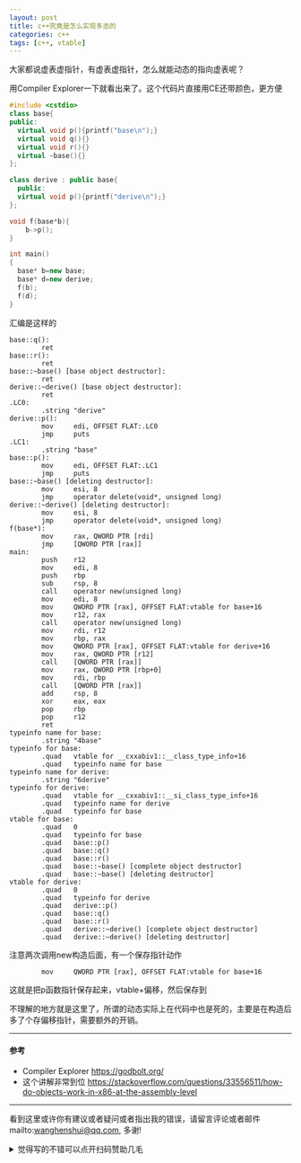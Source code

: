 ```yaml
---
layout: post
title: c++究竟是怎么实现多态的
categories: c++
tags: [c++, vtable]
---
```


  

大家都说虚表虚指针，有虚表虚指针，怎么就能动态的指向虚表呢？

用Compiler Explorer一下就看出来了。这个代码片直接用CE还带颜色，更方便

```c++
#include <cstdio>
class base{
public:
  virtual void p(){printf("base\n");}
  virtual void q(){}
  virtual void r(){}
  virtual ~base(){}
};

class derive : public base{
  public:
  virtual void p(){printf("derive\n");}
};

void f(base*b){
	b->p();
}

int main()
{
  base* b=new base;
  base* d=new derive;
  f(b);
  f(d);
}
```

汇编是这样的

```assembly
base::q():
        ret
base::r():
        ret
base::~base() [base object destructor]:
        ret
derive::~derive() [base object destructor]:
        ret
.LC0:
        .string "derive"
derive::p():
        mov     edi, OFFSET FLAT:.LC0
        jmp     puts
.LC1:
        .string "base"
base::p():
        mov     edi, OFFSET FLAT:.LC1
        jmp     puts
base::~base() [deleting destructor]:
        mov     esi, 8
        jmp     operator delete(void*, unsigned long)
derive::~derive() [deleting destructor]:
        mov     esi, 8
        jmp     operator delete(void*, unsigned long)
f(base*):
        mov     rax, QWORD PTR [rdi]
        jmp     [QWORD PTR [rax]]
main:
        push    r12
        mov     edi, 8
        push    rbp
        sub     rsp, 8
        call    operator new(unsigned long)
        mov     edi, 8
        mov     QWORD PTR [rax], OFFSET FLAT:vtable for base+16
        mov     r12, rax
        call    operator new(unsigned long)
        mov     rdi, r12
        mov     rbp, rax
        mov     QWORD PTR [rax], OFFSET FLAT:vtable for derive+16
        mov     rax, QWORD PTR [r12]
        call    [QWORD PTR [rax]]
        mov     rax, QWORD PTR [rbp+0]
        mov     rdi, rbp
        call    [QWORD PTR [rax]]
        add     rsp, 8
        xor     eax, eax
        pop     rbp
        pop     r12
        ret
typeinfo name for base:
        .string "4base"
typeinfo for base:
        .quad   vtable for __cxxabiv1::__class_type_info+16
        .quad   typeinfo name for base
typeinfo name for derive:
        .string "6derive"
typeinfo for derive:
        .quad   vtable for __cxxabiv1::__si_class_type_info+16
        .quad   typeinfo name for derive
        .quad   typeinfo for base
vtable for base:
        .quad   0
        .quad   typeinfo for base
        .quad   base::p()
        .quad   base::q()
        .quad   base::r()
        .quad   base::~base() [complete object destructor]
        .quad   base::~base() [deleting destructor]
vtable for derive:
        .quad   0
        .quad   typeinfo for derive
        .quad   derive::p()
        .quad   base::q()
        .quad   base::r()
        .quad   derive::~derive() [complete object destructor]
        .quad   derive::~derive() [deleting destructor]
```



 注意两次调用new构造后面，有一个保存指针动作 

```assembly
        mov     QWORD PTR [rax], OFFSET FLAT:vtable for base+16
```

这就是把p函数指针保存起来，vtable+偏移，然后保存到

不理解的地方就是这里了，所谓的动态实际上在代码中也是死的，主要是在构造后多了个存偏移指针，需要额外的开销。

----

#### 参考

- Compiler Explorer https://godbolt.org/
- 这个讲解非常到位 <https://stackoverflow.com/questions/33556511/how-do-objects-work-in-x86-at-the-assembly-level>

---

看到这里或许你有建议或者疑问或者指出我的错误，请留言评论或者邮件mailto:wanghenshui@qq.com, 多谢! 
<details>
<summary>觉得写的不错可以点开扫码赞助几毛</summary>
<img src="https://wanghenshui.github.io/assets/wepay.png" alt="微信转账">
</details>